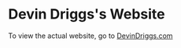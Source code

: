 # Devin Driggs's Website

To view the actual website, go to [DevinDriggs.com](http://devindriggs.com)
